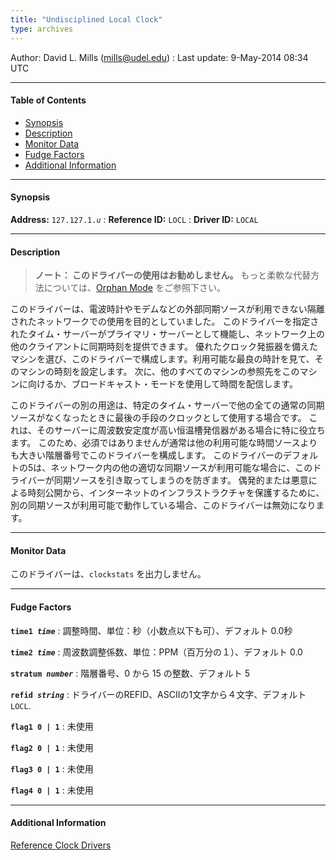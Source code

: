 ```yaml
---
title: "Undisciplined Local Clock"
type: archives
---
```


Author: David L. Mills (mills@udel.edu)
: Last update: 9-May-2014 08:34 UTC

* * *

#### Table of Contents

*   [Synopsis](/documentation/drivers/driver1/#synopsis)
*   [Description](/documentation/drivers/driver1/#description)
*   [Monitor Data](/documentation/drivers/driver1/#monitor-data)
*   [Fudge Factors](/documentation/drivers/driver1/#fudge-factors)
*   [Additional Information](/documentation/drivers/driver1/#additional-information)

* * *

#### Synopsis

**Address:** <code>127.127.1._u_</code>
: **Reference ID:** `LOCL`
: **Driver ID:** `LOCAL`

* * *

#### Description

> **ノート： このドライバーの使用はお勧めしません。** もっと柔軟な代替方法については、[Orphan Mode](/documentation/4.2.8-series/orphan) をご参照下さい。

このドライバーは、電波時計やモデムなどの外部同期ソースが利用できない隔離されたネットワークでの使用を目的としていました。
このドライバーを指定されたタイム・サーバーがプライマリ・サーバーとして機能し、ネットワーク上の他のクライアントに同期時刻を提供できます。
優れたクロック発振器を備えたマシンを選び、このドライバーで構成します。利用可能な最良の時計を見て、そのマシンの時刻を設定します。
次に、他のすべてのマシンの参照先をこのマシンに向けるか、ブロードキャスト・モードを使用して時間を配信します。


このドライバーの別の用途は、特定のタイム・サーバーで他の全ての通常の同期ソースがなくなったときに最後の手段のクロックとして使用する場合です。 
これは、そのサーバーに周波数安定度が高い恒温槽発信器がある場合に特に役立ちます。
このため、必須ではありませんが通常は他の利用可能な時間ソースよりも大きい階層番号でこのドライバーを構成します。
このドライバーのデフォルトの5は、ネットワーク内の他の適切な同期ソースが利用可能な場合に、このドライバーが同期ソースを引き取ってしまうのを防ぎます。 
偶発的または悪意による時刻公開から、インターネットのインフラストラクチャを保護するために、別の同期ソースが利用可能で動作している場合、このドライバーは無効になります。

* * *

#### Monitor Data

このドライバーは、`clockstats` を出力しません。

* * *

#### Fudge Factors

<code>**time1 _time_**</code>
: 調整時間、単位：秒（小数点以下も可）、デフォルト 0.0秒

<code>**time2 _time_**</code>
: 周波数調整係数、単位：PPM（百万分の１）、デフォルト 0.0

<code>**stratum _number_**</code>
: 階層番号、0 から 15 の整数、デフォルト 5

<code>**refid _string_**</code>
: ドライバーのREFID、ASCIIの1文字から４文字、デフォルト `LOCL`.

<code>**flag1 0 | 1**</code>
: 未使用

<code>**flag2 0 | 1**</code>
: 未使用

<code>**flag3 0 | 1**</code>
: 未使用

<code>**flag4 0 | 1**</code>
: 未使用

* * *

#### Additional Information

[Reference Clock Drivers](/documentation/4.2.8-series/refclock)